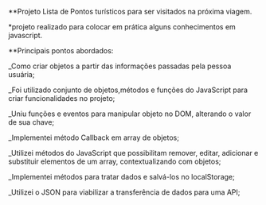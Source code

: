 **Projeto Lista de Pontos turísticos para ser visitados na próxima viagem. 


*projeto realizado para colocar em prática alguns  conhecimentos em javascript.

**Principais pontos abordados:


_Como criar objetos  a partir das informações passadas pela pessoa usuária;

_Foi utilizado conjunto de objetos,métodos e funções do JavaScript para criar funcionalidades no projeto;

_Uniu funções e eventos para manipular objeto no DOM, alterando o valor de sua chave;

_Implementei método Callback em array de objetos;

_Utilizei métodos do JavaScript que possibilitam remover, editar, adicionar e substituir elementos de um array, contextualizando com objetos;

_Implementei métodos para tratar dados e salvá-los no localStorage;

_Utilizei o JSON para viabilizar a transferência de dados para uma API;
